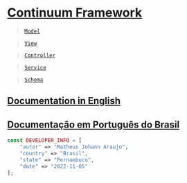 
# [Continuum Framework](https://github.com/matheusjohannaraujo/continuum)

> [`Model`](./SchemasAndModels.md)

> [`View`](./DefiningTemplatesAndViews.md)

> [`Controller`](./DefiningControllers.md)

> [`Service`](./DefiningServices.md)

> [`Schema`](./SchemasAndModels.md)

## [Documentation in English](./DOC-EU.md)

## [Documentação em Português do Brasil](./DOC.md)

```php
const DEVELOPER_INFO = [
    "autor" => "Matheus Johann Araujo",
    "country" => "Brasil",
    "state" => "Pernambuco",
    "date" => "2022-11-05"
];
```
